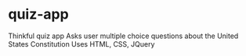 # quiz-app
Thinkful quiz app
Asks user multiple choice questions about the United States Constitution
Uses HTML, CSS, JQuery
